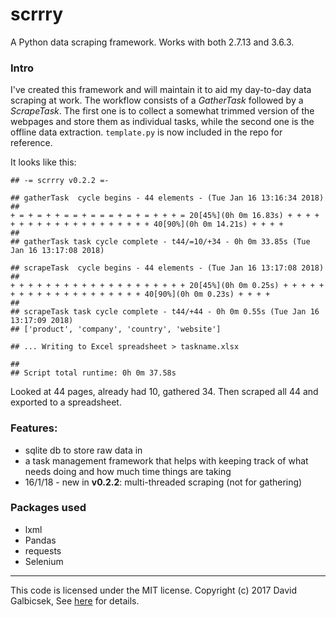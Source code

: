 scrrry
======

A Python data scraping framework. Works with both 2.7.13 and 3.6.3.

### Intro

I've created this framework and will maintain it to aid my day-to-day data scraping at work. The workflow consists of a *GatherTask* followed by a *ScrapeTask*. The first one is to collect a somewhat trimmed version of the webpages and store them as individual tasks, while the second one is the offline data extraction. ```template.py``` is now included in the repo for reference.

It looks like this:

```
## -= scrrry v0.2.2 =- 

## gatherTask  cycle begins - 44 elements - (Tue Jan 16 13:16:34 2018)
##
+ = + = + + = = + = = = + = + = + + + = 20[45%](0h 0m 16.83s) + + + + + + + + + + + + + + + + + + + + 40[90%](0h 0m 14.21s) + + + + 
##
## gatherTask task cycle complete - t44/=10/+34 - 0h 0m 33.85s (Tue Jan 16 13:17:08 2018)

## scrapeTask  cycle begins - 44 elements - (Tue Jan 16 13:17:08 2018)
##
+ + + + + + + + + + + + + + + + + + + + 20[45%](0h 0m 0.25s) + + + + + + + + + + + + + + + + + + + + 40[90%](0h 0m 0.23s) + + + + 
##
## scrapeTask task cycle complete - t44/+44 - 0h 0m 0.55s (Tue Jan 16 13:17:09 2018)
## ['product', 'company', 'country', 'website']

## ... Writing to Excel spreadsheet > taskname.xlsx

##
## Script total runtime: 0h 0m 37.58s
```

Looked at 44 pages, already had 10, gathered 34. Then scraped all 44 and exported to a spreadsheet.

### Features:
* sqlite db to store raw data in
* a task management framework that helps with keeping track of what needs doing and how much time things are taking
* 16/1/18 - new in **v0.2.2**: multi-threaded scraping (not for gathering)

### Packages used

* lxml
* Pandas
* requests
* Selenium

---
This code is licensed under the MIT license.
Copyright (c) 2017 David Galbicsek,
See [here](https://github.com/DGalbichek/scrrry/blob/master/LICENSE) for details.
